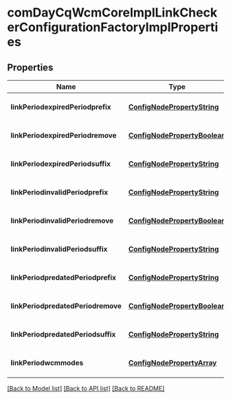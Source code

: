 # comDayCqWcmCoreImplLinkCheckerConfigurationFactoryImplProperties

## Properties
Name | Type | Description | Notes
------------ | ------------- | ------------- | -------------
**linkPeriodexpiredPeriodprefix** | [**ConfigNodePropertyString**](ConfigNodePropertyString.md) |  | [optional] [default to null]
**linkPeriodexpiredPeriodremove** | [**ConfigNodePropertyBoolean**](ConfigNodePropertyBoolean.md) |  | [optional] [default to null]
**linkPeriodexpiredPeriodsuffix** | [**ConfigNodePropertyString**](ConfigNodePropertyString.md) |  | [optional] [default to null]
**linkPeriodinvalidPeriodprefix** | [**ConfigNodePropertyString**](ConfigNodePropertyString.md) |  | [optional] [default to null]
**linkPeriodinvalidPeriodremove** | [**ConfigNodePropertyBoolean**](ConfigNodePropertyBoolean.md) |  | [optional] [default to null]
**linkPeriodinvalidPeriodsuffix** | [**ConfigNodePropertyString**](ConfigNodePropertyString.md) |  | [optional] [default to null]
**linkPeriodpredatedPeriodprefix** | [**ConfigNodePropertyString**](ConfigNodePropertyString.md) |  | [optional] [default to null]
**linkPeriodpredatedPeriodremove** | [**ConfigNodePropertyBoolean**](ConfigNodePropertyBoolean.md) |  | [optional] [default to null]
**linkPeriodpredatedPeriodsuffix** | [**ConfigNodePropertyString**](ConfigNodePropertyString.md) |  | [optional] [default to null]
**linkPeriodwcmmodes** | [**ConfigNodePropertyArray**](ConfigNodePropertyArray.md) |  | [optional] [default to null]

[[Back to Model list]](../README.md#documentation-for-models) [[Back to API list]](../README.md#documentation-for-api-endpoints) [[Back to README]](../README.md)


